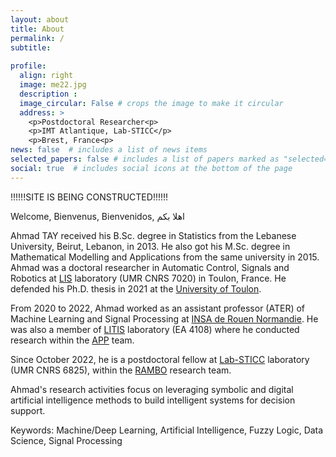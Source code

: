 ```yaml
---
layout: about
title: About
permalink: /
subtitle: 
      
profile:
  align: right
  image: me22.jpg
  description : 
  image_circular: False # crops the image to make it circular
  address: >
    <p>Postdoctoral Researcher<p>
    <p>IMT Atlantique, Lab-STICC</p>
    <p>Brest, France<p>
news: false  # includes a list of news items
selected_papers: false # includes a list of papers marked as "selected={true}"
social: true  # includes social icons at the bottom of the page
---
```


!!!!!!SITE IS BEING CONSTRUCTED!!!!!!

Welcome, Bienvenus, Bienvenidos, اهلا بكم

Ahmad TAY received his B.Sc. degree in Statistics from the Lebanese University, Beirut, Lebanon, in 2013.  He also got his M.Sc. degree in Mathematical Modelling and Applications from the same university in 2015. Ahmad was a doctoral researcher in Automatic Control, Signals and Robotics at [LIS](https://www.lis-lab.fr/cde/) laboratory (UMR CNRS 7020) in Toulon, France. He defended his Ph.D. thesis in 2021 at the [University of Toulon](https://ed548.univ-tln.fr/soutenance-de-these-m-ahmad-tay-lis/).

From 2020 to 2022, Ahmad worked as an assistant professor (ATER) of Machine Learning and Signal Processing at [INSA de Rouen Normandie](https://www.insa-rouen.fr). He was also a member of [LITIS](https://www.litislab.fr/annuaire) laboratory (EA 4108) where he conducted research within the [APP](https://www.litislab.fr/equipe/app) team.

Since October 2022, he is a postdoctoral fellow  at [Lab-STICC](https://labsticc.fr/en) laboratory (UMR CNRS 6825), within the [RAMBO](https://labsticc.fr/fr/equipes/rambo) research team. 

Ahmad's research activities focus on leveraging symbolic and digital artificial intelligence methods to build intelligent systems for decision support.

Keywords:  Machine/Deep Learning, Artificial Intelligence, Fuzzy Logic, Data Science, Signal Processing

